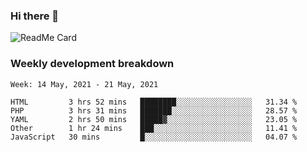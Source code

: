 ### Hi there 👋

<!--
**itzcy/itzcy** is a ✨ _special_ ✨ repository because its `README.md` (this file) appears on your GitHub profile.

Here are some ideas to get you started:

- 🔭 I’m currently working on ...
- 🌱 I’m currently learning ...
- 👯 I’m looking to collaborate on ...
- 🤔 I’m looking for help with ...
- 💬 Ask me about ...
- 📫 How to reach me: ...
- 😄 Pronouns: ...
- ⚡ Fun fact: ...
-->
![ReadMe Card](https://github-readme-stats.vercel.app/api?username=itzcy&show_icons=true&title_color=2d3198&icon_color=797cb8&text_color=24292e&bg_color=f6f8fa)

### Weekly development breakdown
<!--START_SECTION:waka-->
```text
Week: 14 May, 2021 - 21 May, 2021

HTML         3 hrs 52 mins   ████████░░░░░░░░░░░░░░░░░   31.34 % 
PHP          3 hrs 31 mins   ███████░░░░░░░░░░░░░░░░░░   28.57 % 
YAML         2 hrs 50 mins   █████▓░░░░░░░░░░░░░░░░░░░   23.05 % 
Other        1 hr 24 mins    ███░░░░░░░░░░░░░░░░░░░░░░   11.41 % 
JavaScript   30 mins         █░░░░░░░░░░░░░░░░░░░░░░░░   04.07 % 
```
<!--END_SECTION:waka-->
